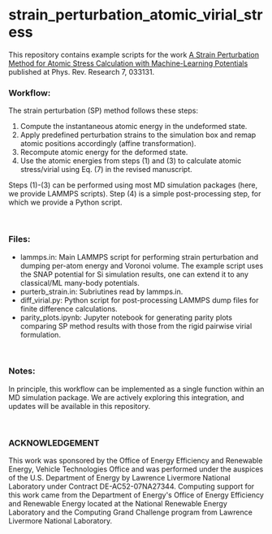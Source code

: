 # strain_perturbation_atomic_virial_stress
This repository contains example scripts for the work [A Strain Perturbation Method for Atomic Stress Calculation with Machine-Learning Potentials](https://doi.org/10.1103/jg6w-fdl8) published at Phys. Rev. Research 7, 033131. 


### Workflow:
The strain perturbation (SP) method follows these steps: 
1. Compute the instantaneous atomic energy in the undeformed state.
2.  Apply predefined perturbation strains to the simulation box and remap atomic positions accordingly (affine transformation).
3.  Recompute atomic energy for the deformed state.
4.  Use the atomic energies from steps (1) and (3) to calculate atomic stress/virial using Eq. (7) in the revised manuscript. <br>

Steps (1)-(3) can be performed using most MD simulation packages (here, we provide LAMMPS scripts). Step (4) is a simple post-processing step, for which we provide a Python script.

<br>

### Files:
- lammps.in: Main LAMMPS script for performing strain perturbation and dumping per-atom energy and Voronoi volume. The example script uses the SNAP potential for Si simulation results, one can extend it to any classical/ML many-body potentials.
- purterb_strain.in: Subriutines read by lammps.in.
- diff_virial.py: Python script for post-processing LAMMPS dump files for finite difference calculations.
- parity_plots.ipynb: Jupyter notebook for generating parity plots comparing SP method results with those from the rigid pairwise virial formulation.

<br>

### Notes:
In principle, this workflow can be implemented as a single function within an MD simulation package. We are actively exploring this integration, and updates will be available in this repository.


<br>

### ACKNOWLEDGEMENT
This work was sponsored by the Office of Energy Efficiency and Renewable Energy, Vehicle Technologies Office and was performed under the auspices of the U.S. Department of Energy by Lawrence Livermore National Laboratory under Contract DE-AC52-07NA27344. Computing support for this work came from the Department of Energy's Office of Energy Efficiency and Renewable Energy located at the National Renewable Energy Laboratory and the Computing Grand Challenge program from Lawrence Livermore National Laboratory.
